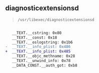 ## diagnosticextensionsd

> `/usr/libexec/diagnosticextensionsd`

```diff

   __TEXT.__cstring: 0x80
   __TEXT.__const: 0x18
   __TEXT.__oslogstring: 0x1b6
-  __TEXT.__info_plist: 0x486
+  __TEXT.__info_plist: 0x485
   __TEXT.__objc_methname: 0x28
   __TEXT.__unwind_info: 0x78
   __DATA_CONST.__auth_got: 0xb8

```
